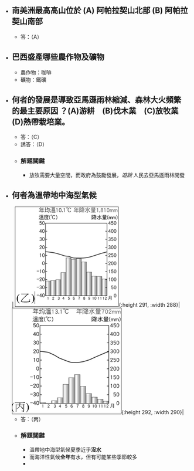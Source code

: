 - ## 南美洲最高高山位於 (A) 阿帕拉契山北部 (B) 阿帕拉契山南部
	- 答：（A）
- ## 巴西盛產哪些農作物及礦物
	- 農作物：咖啡
	- 礦物：鐵礦
- ## 何者的發展是導致亞馬遜雨林縮減、森林大火頻繁的最主要原因 ？(A)游耕　(B)伐木業　(C)放牧業　(D)熱帶栽培業。 
	- 答：（C）
	- 誘答：（D）
	- ### 解題關鍵
		- 放牧需要大量空間，而政府為鼓勵發展，*遊說* 人民去亞馬遜雨林開發
- ## 何者為溫帶地中海型氣候
  | ![image.png](../assets/image_1673755775895_0.png){:height 291, :width 288}| ![image.png](../assets/image_1673755784111_0.png){:height 292, :width 290}|
	- 答：（丙）
	- ### 解題關鍵
		- 溫帶地中海型氣候夏季近乎**沒水**
		- 而海洋性氣候**全年**有水，但有可能某些季節較多
		-